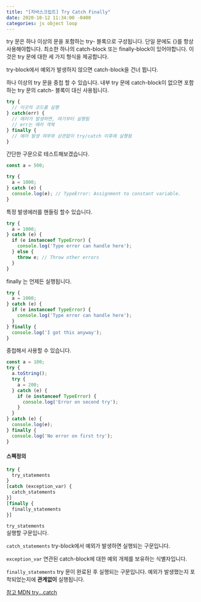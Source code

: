 ```yaml
---
title: "[자바스크립트] Try Catch Finally"
date: 2020-10-12 11:34:00 -0400
categories: js object loop
---
```

try 문은 하나 이상의 문을 포함하는 try- 블록으로 구성됩니다. 단일 문에도 {}를 항상 사용해야합니다. 최소한 하나의 catch-block 또는 finally-block이 있어야합니다. 이것은 try 문에 대한 세 가지 형식을 제공합니다.

try-block에서 예외가 발생하지 않으면 catch-block을 건너 뜁니다.

하나 이상의 try 문을 중첩 할 수 있습니다. 내부 try 문에 catch-block이 없으면 포함하는 try 문의 catch- 블록이 대신 사용됩니다.

```js
try {
  // 이곳의 코드를 실행
} catch(err) {
  // 에러가 발생하면, 여기부터 실행됨
  // err는 에러 객체
} finally {
  // 에러 발생 여부와 상관없이 try/catch 이후에 실행됨
}
```

간단한 구문으로 테스트해보겠습니다.

```js
const a = 500;

try {
  a = 1000;
} catch (e) {
  console.log(e); // TypeError: Assignment to constant variable.
}
```

특정 발생에러를 핸들링 할수 있습니다.

```js
try {
  a = 1000;
} catch (e) {
  if (e instanceof TypeError) {
    console.log('Type error can handle here');
  } else {
    throw e; // Throw other errors
  }
}
```

finally 는 언제든 실행됩니다.

```js
try {
  a = 1000;
} catch (e) {
  if (e instanceof TypeError) {
    console.log('Type error can handle here');
  }
} finally {
  console.log('I got this anyway');
}
```

중첩해서 사용할 수 있습니다.

```js
const a = 100;
try {
  a.toString();
  try {
    a = 200;
  } catch (e) {
    if (e instanceof TypeError) {
      console.log('Error on second try');
    }
  }
} catch (e) {
  console.log(e);
} finally {
  console.log('No error on first try');
}
```


#### 스펙정의

```js
try {
  try_statements
}
[catch (exception_var) {
  catch_statements
}]
[finally {
  finally_statements
}]
```

`try_statements`  
실행할 구문입니다.

`catch_statements`
try-block에서 예외가 발생하면 실행되는 구문입니다.

`exception_var`
연관된 catch-block에 대한 예외 개체를 보유하는 식별자입니다.

`finally_statements`
try 문이 완료된 후 실행되는 구문입니다. 예외가 발생했는지 포착되었는지에 **관계없이** 실행됩니다.

[참고 MDN try...catch](https://developer.mozilla.org/en-US/docs/Web/JavaScript/Reference/Statements/try...catch)
